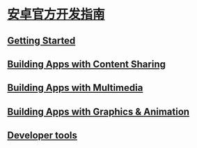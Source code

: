 # [安卓官方开发指南](http://developer.android.com/training/index.html)

## [Getting Started](AndroidOfficialDevelopGuild-GettingStarted.md)

## [Building Apps with Content Sharing](AndroidOfficialDevelopGuild-BuildingAppsWithContentSharing.md)

## [Building Apps with Multimedia](AndroidOfficialDevelopGuild-BuildingAppsWithMultimedia.md)

## [Building Apps with Graphics & Animation](AndroidOfficialDevelopGuild-BuildingAppsWithGraphicsAndAnimation.md)

## [Developer tools](AndroidOfficialDevelopGuild-Tools.md)

